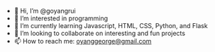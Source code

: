 - 👋 Hi, I’m @goyangrui
- 👀 I’m interested in programming
- 🌱 I’m currently learning Javascript, HTML, CSS, Python, and Flask
- 💞️ I’m looking to collaborate on interesting and fun projects
- 📫 How to reach me: oyanggeorge@gmail.com

<!---
goyangrui/goyangrui is a ✨ special ✨ repository because its `README.md` (this file) appears on your GitHub profile.
You can click the Preview link to take a look at your changes.
--->
